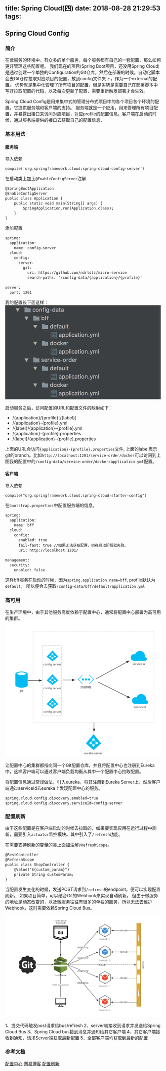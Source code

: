 title: Spring Cloud(四)
date: 2018-08-28 21:29:53
tags:
---

## Spring Cloud Config
### 简介
在微服务的环境中，有众多的单个服务，每个服务都有自己的一套配置，那么如何更好管理这些配置呢。
我们现在的项目(Spring Boot项目，还没用Spring Cloud)是通过创建一个单独的Configuration的Git仓库，然后在部署的时候，自动化脚本会去Git仓库拉取对应项目的配置，放到config文件夹下，作为一个external的配置。
优势就是集中化管理了所有项目的配置，但是劣势是需要自己在部署脚本中写好拉取配置的代码，以及每次更新了配置，需要重新触发部署才会生效。

Spring Cloud Config是用来集中式的管理分布式项目中的各个项目各个环境的配置。它提供服务端和客户端的支持。
服务端就是一个应用，用来管理所有项目配置，并暴露出接口来访问对应项目，对应profile的配置信息。客户端在启动的时候，通过服务端提供的接口去获取自己的配置信息，

<!-- more -->

### 基本用法
#### 服务端
导入依赖
```
compile('org.springframework.cloud:spring-cloud-config-server')
```

在启动类上加上`@EnableConfigServer`注解
```
@SpringBootApplication
@EnableConfigServer
public class Application {
    public static void main(String[] args) {
        SpringApplication.run(Application.class);
    }
}
```

添加配置
```
spring:
  application:
    name: config-server
  cloud:
    config:
      server:
        git:
          uri: https://github.com/ndrlslz/micro-service
          search-paths: '/config-data/{application}/{profile}'

server:
  port: 1201
```
我的配置长下面这样：
![config_data](/uploads/config_data.png)

启动服务之后，访问配置的URL和配置文件的映射如下：

- /{application}/{profile}[/{label}]
- /{application}-{profile}.yml
- /{label}/{application}-{profile}.yml
- /{application}-{profile}.properties
- /{label}/{application}-{profile}.properties

上面的URL会访问`{application}-{profile}.properties`文件, 上面的label表示git的branch。比如`http://localhost:1201/service-order/docker`可以访问到上图我的配置中的`/config-data/service-order/docker/application.yml`配置。

#### 客户端
导入依赖
```
compile("org.springframework.cloud:spring-cloud-starter-config")
```

在`bootstrap.properties`中配置服务端的信息。
```
spring:
  application:
    name: bff
  cloud:
    config:
      enabled: true
      fail-fast: true //如果无法获取配置，则在启动阶段就失败。
      uri: http://localhost:1201/

management:
  security:
    enabled: false
```
这样bff服务在启动的时候，因为`spring.application.name=bff`, profile默认为`default`， 所以便会去获取`/config-data/bff/default/application.yml`

### 高可用
在生产环境中，由于其他服务高度依赖于配置中心，通常将配置中心部署为高可用的集群。
![config_ha](/uploads/config_ha.png)

让配置中心的集群都指向同一个Git配置仓库，并且将配置中心也注册到Eureka中，这样客户端可以通过客户端负载均衡从其中一个配置中心拉取配置。

将配置信息通过常规做法，引入eureka，将其注册到Eureka Server上，然后客户端通过serviceId去eureka上发现配置中心的服务。
```
spring.cloud.config.discovery.enabled=true
spring.cloud.config.discovery.serviceId=config-server
```

### 配置刷新
由于这些配置是在客户端启动的时候去拉取的，如果要实现应用在运行过程中刷新，需要引入`actuator`监控模块。其中引入了`/refresh`功能。

在需要支持刷新的变量的类上面加注解`@RefreshScope`。
```
@RestController
@RefreshScope
public class ShopController {
    @Value("${custom_param}")
    private String customParam;
}
```
当配置发生变化的时候，发送POST请求到`/refresh`的endpoint，便可以实现配置刷新。 如果项目简单，可以结合Git的Webhook来实现自动刷新。
但由于微服务的地址是动态改变的，以及微服务往往有很多的单独的服务，所以无法去维护Webhook，这时需要依赖Spring Cloud Bus。

![config_bus](/uploads/config_bus.png)

1、提交代码触发post请求给bus/refresh
2、server端接收到请求并发送给Spring Cloud Bus
3、Spring Cloud bus接到消息并通知给其它客户端
4、其它客户端接收到通知，请求Server端获取最新配置
5、全部客户端均获取到最新的配置

### 参考文档
[配置中心](http://blog.didispace.com/spring-cloud-starter-dalston-3/)
[网易博客](http://tech.lede.com/2017/06/12/rd/server/springCloudConfig/)
[配置刷新](http://www.ityouknow.com/springcloud/2017/05/26/springcloud-config-eureka-bus.html)
